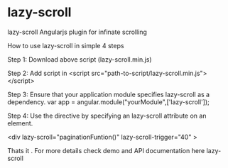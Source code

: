
# lazy-scroll
lazy-scroll  Angularjs plugin for infinate scrolling

How to use lazy-scroll in simple 4 steps 

Step 1:
Download above script (lazy-scroll.min.js) 

Step 2:
Add script in  &lt;script src="path-to-script/lazy-scroll.min.js"&gt;&lt;/script&gt;

Step 3:
Ensure that your application module specifies lazy-scroll as a dependency.
 var app = angular.module("yourModule",['lazy-scroll']);

Step 4:
 Use the directive by specifying an lazy-scroll attribute on an element.
 
 &lt;div  lazy-scroll="paginationFuntion()" 
            lazy-scroll-trigger="40"
           &gt;

Thats it . For more details check demo and API documentation here  lazy-scroll
